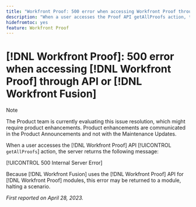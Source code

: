 ```yaml
---
title: "Workfront Proof: 500 error when accessing Workfront Proof through API or Workfront Fusion"
description: "When a user accesses the Proof API getAllProofs action, the Workfront Proof server returns the  message: 500 Internal Server Error"
hidefromtoc: yes
feature: Workfront Proof
---
```


# [!DNL Workfront Proof]: 500 error when accessing [!DNL Workfront Proof] through API or [!DNL Workfront Fusion]

>[!NOTE]
>
>The Product team is currently evaluating this issue resolution, which might require product enhancements. Product enhancements are communicated in the Product Announcements and not with the Maintenance Updates.

<!--This article is on Proof and Fusion TOCs-->

When a user accesses the [!DNL Workfront Proof] API [!UICONTROL `getAllProofs`] action, the server returns the following message:

[!UICONTROL 500 Internal Server Error]

Because [!DNL Workfront Fusion] uses the [!DNL Workfront Proof] API for [!DNL Workfront Proof] modules, this error may be returned to a module, halting a scenario.

_First reported on April 28, 2023._

